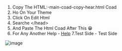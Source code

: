1. Copy The HTML:-main-coad-copy-hear.html  Coad
2. Ho On Your Theme
3. Click On Edit Html
4. Searche &lt;/head&gt;
5. And Paste The Html Coad After This 😁
6. For Any Another Help - <a href="https://pandawephelp.blogspot.com/2023/12/help.html">Help</a>
7.Test Side -  <a herf="https://pandawep.blogspot.com/">Test Side</a>

![image](https://github.com/pandawep/PandaWep-Bravedetecter/assets/154017398/aa6c7ae2-2d14-43e2-842c-bb76a6a977b1)

